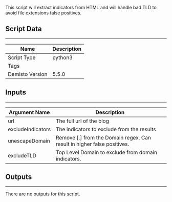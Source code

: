 This script will extract indicators from HTML and will handle bad TLD to avoid file extensions false positives.

## Script Data
---

| **Name** | **Description** |
| --- | --- |
| Script Type | python3 |
| Tags |  |
| Demisto Version | 5.5.0 |

## Inputs
---

| **Argument Name** | **Description** |
| --- | --- |
| url | The full url of the blog |
| excludeIndicators | The indicators to exclude from the results |
| unescapeDomain | Remove \[.\] from the Domain regex. Can result in higher false positives. |
| excludeTLD | Top Level Domain to exclude from domain indicators. |

## Outputs
---
There are no outputs for this script.
